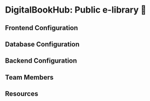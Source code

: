 # DigitalBookHub: Public e-library 📕

## Frontend Configuration

## Database Configuration

## Backend Configuration

## Team Members

## Resources
